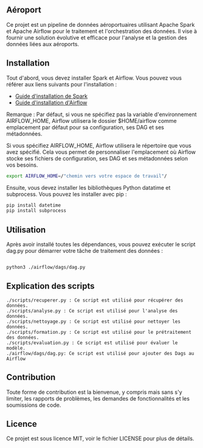 ## Aéroport

Ce projet est un pipeline de données aéroportuaires utilisant Apache Spark et Apache Airflow pour le traitement et l'orchestration des données. Il vise à fournir une solution évolutive et efficace pour l'analyse et la gestion des données liées aux aéroports.

## Installation

Tout d'abord, vous devez installer Spark et Airflow. Vous pouvez vous référer aux liens suivants pour l'installation :

- [Guide d'installation de Spark](https://spark.apache.org/docs/latest/)
- [Guide d'installation d'Airflow](https://airflow.apache.org/docs/apache-airflow/stable/start.html)

Remarque : Par défaut, si vous ne spécifiez pas la variable d'environnement AIRFLOW_HOME, Airflow utilisera le dossier $HOME/airflow comme emplacement par défaut pour sa configuration, ses DAG et ses métadonnées.

Si vous spécifiez AIRFLOW_HOME, Airflow utilisera le répertoire que vous avez spécifié. Cela vous permet de personnaliser l'emplacement où Airflow stocke ses fichiers de configuration, ses DAG et ses métadonnées selon vos besoins.

```bash
export AIRFLOW_HOME=/"chemin vers votre espace de travail"/
```

Ensuite, vous devez installer les bibliothèques Python datatime et subprocess. Vous pouvez les installer avec pip :

```bash
pip install datetime
pip install subprocess
```

## Utilisation

Après avoir installé toutes les dépendances, vous pouvez exécuter le script dag.py pour démarrer votre tâche de traitement des données :

```bash

python3 ./airflow/dags/dag.py
```

## Explication des scripts

    ./scripts/recuperer.py : Ce script est utilisé pour récupérer des données.
    ./scripts/analyse.py : Ce script est utilisé pour l'analyse des données.
    ./scripts/nettoyage.py : Ce script est utilisé pour nettoyer les données.
    ./scripts/formation.py : Ce script est utilisé pour le prétraitement des données.
    ./scripts/evaluation.py : Ce script est utilisé pour évaluer le modèle.
    ./airflow/dags/dag.py: Ce script est utilisé pour ajouter des Dags au Airflow

## Contribution

Toute forme de contribution est la bienvenue, y compris mais sans s'y limiter, les rapports de problèmes, les demandes de fonctionnalités et les soumissions de code.

## Licence

Ce projet est sous licence MIT, voir le fichier LICENSE pour plus de détails.
